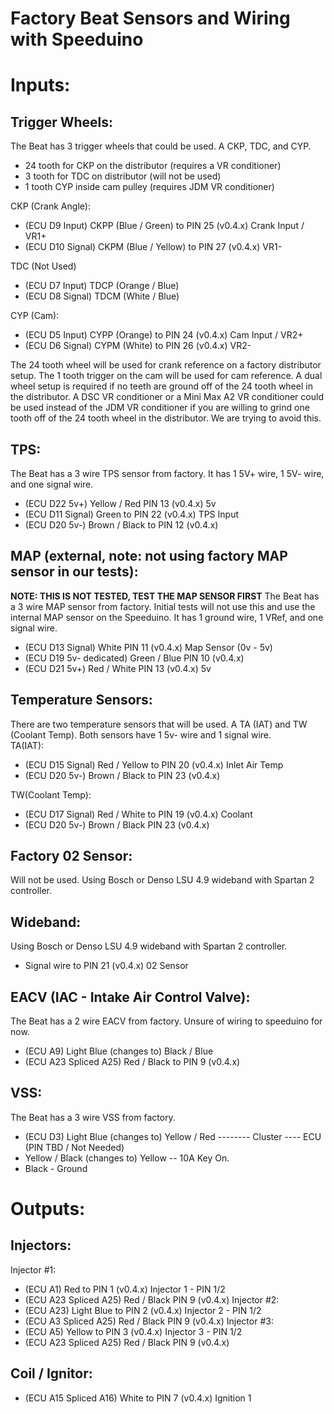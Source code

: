# Factory Beat Sensors and Wiring with Speeduino

# Inputs:

## Trigger Wheels:
The Beat has 3 trigger wheels that could be used. A CKP, TDC, and CYP.
- 24 tooth for CKP on the distributor (requires a VR conditioner)
- 3 tooth for TDC on distributor (will not be used)
- 1 tooth CYP inside cam pulley (requires JDM VR conditioner)

CKP (Crank Angle):
- (ECU D9 Input) CKPP (Blue / Green) to PIN 25 (v0.4.x) Crank Input / VR1+
- (ECU D10 Signal) CKPM (Blue / Yellow) to PIN 27 (v0.4.x) VR1-

TDC (Not Used)
- (ECU D7 Input) TDCP (Orange / Blue)
- (ECU D8 Signal) TDCM (White / Blue)

CYP (Cam):
- (ECU D5 Input) CYPP (Orange) to PIN 24 (v0.4.x) Cam Input / VR2+
- (ECU D6 Signal) CYPM (White) to PIN 26 (v0.4.x) VR2-

The 24 tooth wheel will be used for crank reference on a factory distributor setup. The 1 tooth trigger on the cam 
will be used for cam reference. A dual wheel setup is required if no teeth are ground off of the 24 tooth wheel in 
the distributor. A DSC VR conditioner or a Mini Max A2 VR conditioner could be used instead of the JDM VR conditioner 
if you are willing to grind one tooth off of the 24 tooth wheel in the distributor. We are trying to avoid this. 

## TPS:
The Beat has a 3 wire TPS sensor from factory. It has 1 5V+ wire, 1 5V- wire, and one signal wire.
- (ECU D22 5v+) Yellow / Red PIN 13 (v0.4.x) 5v
- (ECU D11 Signal) Green to PIN 22 (v0.4.x) TPS Input
- (ECU D20 5v-) Brown / Black to PIN 12 (v0.4.x)

## MAP (external, note: not using factory MAP sensor in our tests):
**NOTE: THIS IS NOT TESTED, TEST THE MAP SENSOR FIRST**
The Beat has a 3 wire MAP sensor from factory. Initial tests will not use this and use the internal MAP sensor on the Speeduino. 
It has 1 ground wire, 1 VRef, and one signal wire.
- (ECU D13 Signal) White PIN 11 (v0.4.x) Map Sensor (0v - 5v)
- (ECU D19 5v- dedicated) Green / Blue PIN 10 (v0.4.x) 
- (ECU D21 5v+) Red / White PIN 13 (v0.4.x) 5v 

## Temperature Sensors:
There are two temperature sensors that will be used. A TA (IAT) and TW (Coolant Temp). 
Both sensors have 1 5v- wire and 1 signal wire.\
TA(IAT):
- (ECU D15 Signal) Red / Yellow to PIN 20 (v0.4.x) Inlet Air Temp
- (ECU D20 5v-) Brown / Black to PIN 23 (v0.4.x) 

TW(Coolant Temp):
- (ECU D17 Signal) Red / White to PIN 19 (v0.4.x) Coolant
- (ECU D20 5v-) Brown / Black PIN 23 (v0.4.x)

## Factory 02 Sensor:
Will not be used. Using Bosch or Denso LSU 4.9 wideband with Spartan 2 controller.

## Wideband:
Using Bosch or Denso LSU 4.9 wideband with Spartan 2 controller.
- Signal wire to PIN 21 (v0.4.x) 02 Sensor

## EACV (IAC - Intake Air Control Valve):
The Beat has a 2 wire EACV from factory. Unsure of wiring to speeduino for now. 
- (ECU A9) Light Blue (changes to) Black / Blue
- (ECU A23 Spliced A25) Red / Black to PIN 9 (v0.4.x)

## VSS:
The Beat has a 3 wire VSS from factory.
- (ECU D3) Light Blue (changes to) Yellow / Red -------- Cluster ---- ECU (PIN TBD / Not Needed)
- Yellow / Black (changes to) Yellow -- 10A Key On.
- Black - Ground

# Outputs:

## Injectors:
Injector #1:
- (ECU A1) Red to PIN 1 (v0.4.x) Injector 1 - PIN 1/2
- (ECU A23 Spliced A25) Red / Black PIN 9 (v0.4.x) 
Injector #2:
- (ECU A23) Light Blue to PIN 2 (v0.4.x) Injector 2 - PIN 1/2
- (ECU A3 Spliced A25) Red / Black PIN 9 (v0.4.x) 
Injector #3:
- (ECU A5) Yellow to PIN 3 (v0.4.x) Injector 3 - PIN 1/2
- (ECU A23 Spliced A25) Red / Black PIN 9 (v0.4.x)

## Coil / Ignitor:
- (ECU A15 Spliced A16) White to PIN 7 (v0.4.x) Ignition 1

